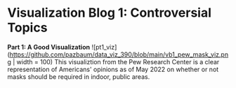 # Visualization Blog 1: Controversial Topics
**Part 1: A Good Visualization**
![pt1_viz](https://github.com/pazbaum/data_viz_390/blob/main/vb1_pew_mask_viz.png | width = 100)
This visualiztion from the Pew Research Center is a clear representation of Americans' opinions as of May 2022 on whether or not masks should be required in indoor, public areas.

